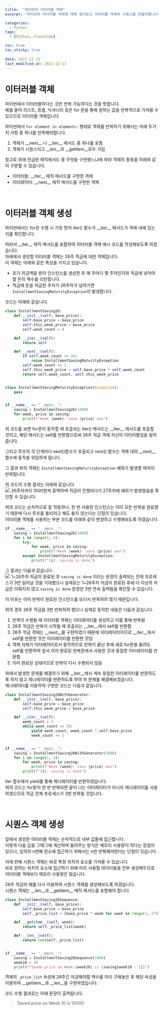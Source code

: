 ```yaml
---
title:  "파이썬의 이터러블 객체"
excerpt: "파이썬의 이터러블 객체에 대해 알아보고 이터러블 객체와 시퀀스를 만들어봅니다."

categories:
  - Python
tags:
  - [Python, CleanCode]

toc: true
toc_sticky: true
 
date: 2022-12-13
last_modified_at: 2022-12-13
---
```


# 이터러블 객체
파이썬에서 이터러블하다는 것은 반복 가능하다는 것을 뜻합니다.  
예를 들어 리스트, 튜플, 딕셔너리 등은 for 문을 통해 원하는 값을 반복적으로 가져올 수 있으므로 이터러블 객체입니다.  

파이썬에서 `for element in elements:` 형태로 객체를 반복하기 위해서는 아래 두가지 사항 중 하나를 만족해야합니다. 
1. 객체가 \_\_next\_\_ 나 \_\_iter\_\_ 메서드 중 하나를 포함
2. 객체가 시퀀스이고 \_\_len\_\_과 \_\_getitem\_\_모두 가짐 

참고로 위에 언급된 매직메서드 중 무엇을 구현했느냐에 따라 객체의 종류를 아래와 같이 구분할 수 있습니다. 
- 이터러블: \_\_iter\_\_ 매직 메서드를 구현한 객체
- 이터레이터: \_\_next\_\_ 매직 메서드를 구현한 객체

<br>

# 이터러블 객체 생성
파이썬에서는 for문 수행 시 가장 먼저 iter() 함수가 \_\_iter\_\_ 메서드가 객체 내에 있는 지를 확인합니다.  

따라서 \_\_iter\_\_ 매직 메서드를 포함하여 이터러블 객체 예시 코드를 작성해보도록 하겠습니다.  
아래에서 생성할 이터러블 객체는 26주 적금에 대한 객체입니다.  
이 객체는 아래와 같은 특성을 가지고 있습니다.  
- 초기 저금액을 받아 인스턴스를 생성한 후 매 주마다 몇 주차인지와 적금에 넣어야 할 돈의 액수를 리턴합니다.  
- 적금에 돈을 저금한 주차가 26주차가 넘어가면 `InstallmentSavingMaturityException`이 발생합니다.  

코드는 아래와 같습니다.  
```python
class InstallmentSaving26:
    def __init__(self, base_price):
        self.base_price = base_price
        self.this_week_price = base_price
        self.week_count = 0

    def __iter__(self):
        return self

    def __next__(self):
        if self.week_count >= 26:
            raise InstallmentSavingMaturityException
        self.week_count += 1
        self.this_week_price = self.base_price * self.week_count
        return self.week_count, self.this_week_price


class InstallmentSavingMaturityException(Exception):
    pass


if __name__ == "__main__":
    saving = InstallmentSaving26(1000)
    for week, price in saving:
        print(f"Week {week}: save {price} won")

```

위 코드를 보면 for문이 동작할 때 호출되는 iter() 메서드는 \_\_iter\_\_ 메서드를 호출할 것이고, 해당 메서드는 self를 반환함으로써 26주 적금 객체 자신이 이터러블임을 알려줍니다.  

그리고 루프의 각 단계마다 next()함수가 호출되고 next() 함수는 객체 내의 \_\_next\_\_함수에 동작을 위임하게 됩니다.  

그 결과 위의 객체는 `InstallmentSavingMaturityException` 예외가 발생할 때까지 반복됩니다.  

위 코드의 수행 결과는 아래와 같습니다.  
![](/assets/img/2022-12/2022-12-13-iterable_object/26saving_iterable_object.png)
26주차까지 1000원씩 증액하며 적금이 진행되다가 27주차에 예외가 발생했음을 확인할 수 있습니다.  

위의 코드는 순차적으로 잘 작동하나, 한 번 사용한 인스턴스는 이미 모든 반복을 완료했기 때문에 다시 루프를 돌리려고 해도 돌지 않는다는 단점이 있습니다.  
이터러블 객체를 사용하는 부분 코드를 아래와 같이 변경하고 수행해보도록 하겠습니다.   
```python
if __name__ == "__main__":
    saving = InstallmentSaving26(1000)
    for i in range(1, 4):
        try:
            for week, price in saving:
                print(f"Week {week}: save {price} won")
        except InstallmentSavingMaturityException:
            print(f"{i}. saving is done")
```
그 결과는 다음과 같습니다.  
![](/assets/img/2022-12/2022-12-13-iterable_object/iterable_object_result.png)
1~26주차 저금이 완료된 후 `saving is done` 이라는 문장이 출력되는 전체 프로세스가 3번 일어날 것을 기대했으나 실제로는 1~26주차 저금이 완료된 후에 더 이상의 저금은 이뤄지지 않고 `saving is done` 문장만 3번 연속 출력됨을 확인할 수 있습니다.  

이 이유는 이미 반복이 완료된 인스턴스를 또다시 반복하려 했기 때문입니다.

위의 경우 26주 적금을 3번 반복하려 했으나 실제로 동작한 내용은 다음과 같습니다. 
1. 반복이 수행될 때 이터러블 객체는 이터레이터를 생성하고 이를 통해 반복됨
2. 26주 적금은 반복이 시작될 때 호출되는 \_\_iter\_\_에서 self를 반환함
3. 26주 적금 객체는 \_\_next\_\_를 구현하였기 때문에 이터레이터이므로 \_\_iter\_\_에서 self를 반환한 것은 이터레이터를 반환한 것임
4. 객체 자체가 이터레이터로서 동작하므로 반복이 끝난 후에 새로 for문을 돌려도 self를 반환하여 앞서 이미 완료된 반복문에서 사용한 것과 동일한 이터레이터를 반환함
5. 이미 완료된 상태이므로 반복이 다시 수행되지 않음

위에서 발생한 문제를 해결하기 위해 \_\_iter\_\_에서 계속 동일한 이터레이터를 반환하도록 하지 말고 제너레이터를 반환하도록 하여 위 문제를 해결해보겠습니다.  
제너레이터를 이용하여 구현한 코드는 다음과 같습니다.  
```python
class InstallmentSaving26WithGenerator:
    def __init__(self, base_price):
        self.base_price = base_price
        self.this_week_price = base_price

    def __iter__(self):
        week_count = 1
        while week_count <= 26:
            yield week_count, week_count * self.base_price
            week_count += 1


if __name__ == "__main__":
    saving = InstallmentSaving26WithGenerator(1000)
    for i in range(1, 4):
        for week, price in saving:
            print(f"Week {week}: save {price} won")
        print(f"{i}. saving is done")
```
iter 함수에서 yield를 통해 제너레이터를 반환하였습니다.  
위의 코드는 for문이 한 번 반복되면 끝이 나는 이터레이터가 아니라 제너레이터를 사용하였으므로 적금 전체 프로세스가 3번 반복될 것입니다. 

<br>

# 시퀀스 객체 생성
앞에서 생성한 이터러블 객체는 순차적으로 내부 값들에 접근합니다.  
이렇게 다음 값을 그때그때 계산하여 돌려주는 방식은 메모리 사용량이 적다는 장점이 있으나, 임의의 n번째 원소에 접근하기 위해서는 n번 반복해야한다는 단점이 있습니다.  

이에 반해 시퀀스 객체는 바로 특정 위치의 요소를 가져올 수 있습니다.  
바로 원하는 위치의 요소에 접근하기 위해 미리 사용할 데이터들을 전부 생성해두므로 이터러블 객체보다 메모리 사용량은 많습니다.  

26주 적금의 예를 다시 이용하여 시퀀스 객체를 생성해보도록 하겠습니다.  
시퀀스 객체는 \_\_len\_\_과 \_\_getitem\_\_ 매직 메서드를 포함해야 합니다.  
```python
class InstallmentSaving26Sequence:
    def __init__(self, base_price):
        self.base_price = base_price
        self._price_list = [base_price * week for week in range(1, 27)]

    def __getitem__(self, week):
        return self._price_list[week]

    def __len__(self):
        return len(self._price_list)


if __name__ == "__main__":
    saving = InstallmentSaving26Sequence(1000)
    week10 = 10
    print(f"Saved price on Week {week10} is {saving[week10 - 1]}")
```

객체의 `_price_list` 속성에 26주간 저금해야할 액수를 미리 구해놓은 후 해당 속성을 이용하여 \_\_getitem\_\_과 \_\_len\_\_을 구현하였습니다.  

코드 수행 결과로는 아래 문장이 출력됩니다.  
> Saved price on Week 10 is 10000